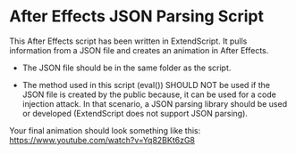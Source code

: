 # After Effects JSON Parsing Script
This After Effects script has been written in ExtendScript. It pulls information from a JSON file and creates an animation in After Effects.

* The JSON file should be in the same folder as the script.

* The method used in this script (eval()) SHOULD NOT be used if the JSON file is created by the public because, it can be used for a code injection attack. In that scenario, a JSON parsing library should be used or developed (ExtendScript does not support JSON parsing).

Your final animation should look something like this:
https://www.youtube.com/watch?v=Yq82BKt6zG8
